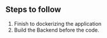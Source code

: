 ## Steps to follow 
1.  Finish to dockerizing the application
2.  Build the Backend before the code.
